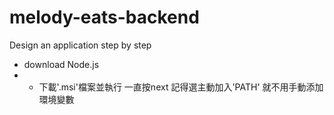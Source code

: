 # melody-eats-backend
Design an application step by step

-  download Node.js
-  -  下載'.msi'檔案並執行 一直按next 記得選主動加入'PATH' 就不用手動添加環境變數
